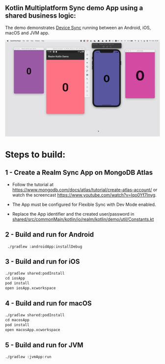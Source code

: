 ## Kotlin Multiplatform Sync demo App using a shared business logic:

The demo demonstrates [Device Sync](https://www.mongodb.com/atlas/app-services/device-sync) 
running between an Android, iOS, macOS and JVM app.

<img src="./Screenshots/kotlin-sync-demo.gif" width="800">

# Steps to build:

## 1 - Create a Realm Sync App on MongoDB Atlas

- Follow the tutorial at https://www.mongodb.com/docs/atlas/tutorial/create-atlas-account/ or watch 
  the screencast https://www.youtube.com/watch?v=lqo0Yf7lnyg.

- The App must be configured for Flexible Sync with Dev Mode enabled.

- Replace the App identifier and the created user/password in 
  [shared/src/commonMain/kotlin/io/realm/kotlin/demo/util/Constants.kt](./shared/src/commonMain/kotlin/io/realm/kotlin/demo/util/Constants.kt)

## 2 - Build and run for Android

```
 ./gradlew :androidApp:installDebug
```

## 3 - Build and run for iOS

```
./gradlew shared:podInstall
cd iosApp
pod install
open iosApp.xcworkspace
```

## 4 - Build and run for macOS

```
./gradlew shared:podInstall
cd macosApp
pod install
open macosApp.xcworkspace
```

## 5 - Build and run for JVM

```
./gradlew :jvmApp:run
```

